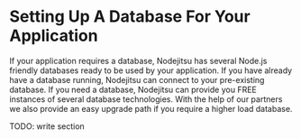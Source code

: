 # Setting Up A Database For Your Application

If your application requires a database, Nodejitsu has several Node.js friendly databases ready to be used by your application. If you have already have a database running, Nodejitsu can connect to your pre-existing database. If you need a database, Nodejitsu can provide you FREE instances of several database technologies. With the help of our partners we also provide an easy upgrade path if you require a higher load database.

TODO: write section